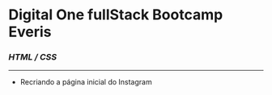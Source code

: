 # Digital One fullStack Bootcamp Everis 

### *HTML / CSS*
---

- Recriando a página inicial do Instagram
